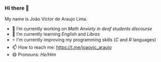 ### Hi there 👋

My name is João Víctor de Araujo Lima.
- 🔭 I’m currently working on _Math Anxiety in deaf students discourse_
- 🌱 I’m currently learning _English_ and _Libras_
- ⚡ I'm currently improving my programming skills (*C* and *R* languages)
- 📫 How to reach me: https://t.me/joaovic_araujo
- 😄 Pronouns: *He/Him*

<!--
**xuaun/xuaun** is a ✨ _special_ ✨ repository because its `README.md` (this file) appears on your GitHub profile.

Here are some ideas to get you started:

- 🔭 I’m currently working on ...
- 🌱 I’m currently learning ...
- 👯 I’m looking to collaborate on ...
- 🤔 I’m looking for help with ...
- 💬 Ask me about ...
- 📫 How to reach me: ...
- 😄 Pronouns: ...
- ⚡ Fun fact: ...
-->
